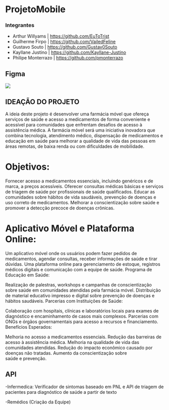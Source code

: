 # ProjetoMobile

### Integrantes 
- Arthur Willyams | https://github.com/EuToTrist
- Guilherme Firpo | https://github.com/VailedFeline
- Gustavo Souto | https://github.com/Gustav0Souto
- Kayllane Justino | https://github.com/Kayllane-Justino
- Philipe Monterrazo | https://github.com/pmonterrazo

## Figma 
<a href="https://www.figma.com/file/4nWHoMxHggXG2rH5KbWVgG/Untitled?type=design&node-id=0%3A1&mode=design&t=biVAOewfDeDwRBO6-1" target="_blank"><img src="https://img.shields.io/badge/Figma-F24E1E?style=for-the-badge&logo=figma&logoColor=white" target="_blank"></a> 

## IDEAÇÃO DO PROJETO
A ideia deste projeto é desenvolver uma farmácia móvel que ofereça serviços de saúde e acesso a medicamentos de forma conveniente e acessível para comunidades que enfrentam desafios de acesso à assistência médica. A farmácia móvel será uma iniciativa inovadora que combina tecnologia, atendimento médico, dispensação de medicamentos e educação em saúde para melhorar a qualidade de vida das pessoas em áreas remotas, de baixa renda ou com dificuldades de mobilidade.

# Objetivos:

Fornecer acesso a medicamentos essenciais, incluindo genéricos e de marca, a preços acessíveis.
Oferecer consultas médicas básicas e serviços de triagem de saúde por profissionais de saúde qualificados.
Educar as comunidades sobre hábitos de vida saudáveis, prevenção de doenças e uso correto de medicamentos.
Melhorar a conscientização sobre saúde e promover a detecção precoce de doenças crônicas.

# Aplicativo Móvel e Plataforma Online:

Um aplicativo móvel onde os usuários podem fazer pedidos de medicamentos, agendar consultas, receber informações de saúde e tirar dúvidas.
Uma plataforma online para gerenciamento de estoque, registros médicos digitais e comunicação com a equipe de saúde.
Programa de Educação em Saúde:

Realização de palestras, workshops e campanhas de conscientização sobre saúde em comunidades atendidas pela farmácia móvel.
Distribuição de material educativo impresso e digital sobre prevenção de doenças e hábitos saudáveis.
Parcerias com Instituições de Saúde:

Colaboração com hospitais, clínicas e laboratórios locais para exames de diagnóstico e encaminhamento de casos mais complexos.
Parcerias com ONGs e órgãos governamentais para acesso a recursos e financiamento.
Benefícios Esperados:

Melhoria no acesso a medicamentos essenciais.
Redução das barreiras de acesso à assistência médica.
Melhoria na qualidade de vida das comunidades atendidas.
Redução do impacto econômico causado por doenças não tratadas.
Aumento da conscientização sobre saúde e prevenção.

## API

-Infermedica: Verificador de sintomas baseado em PNL e API de triagem de pacientes para diagnóstico de saúde a partir de texto

-Remédios (Criação da Equipe)
